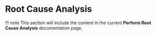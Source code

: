 # Root Cause Analysis

!!! note
    This section will include the content in the current **Perform Root Cause Analysis** documentation page. 
